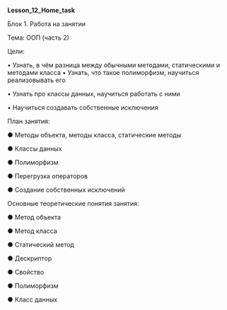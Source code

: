 **Lesson_12_Home_task**

Блок 1. Работа на занятии

Тема: ООП (часть 2)

Цели:

• Узнать, в чём разница между обычными методами, статическими и методами класса
• Узнать, что такое полиморфизм, научиться реализовывать его

• Узнать про классы данных, научиться работать с ними

• Научиться создавать собственные иcключения

План занятия:

● Методы объекта, методы класса, статические методы

● Классы данных

● Полиморфизм

● Перегрузка операторов

● Создание собственных исключений

Основные теоретические понятия занятия:

● Метод объекта

● Метод класса

● Статический метод

● Дескриптор

● Свойство

● Полиморфизм

● Класс данных


